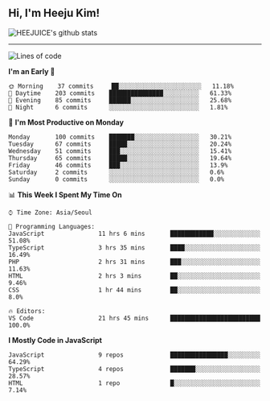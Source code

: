 ## Hi, I'm Heeju Kim!

![HEEJUICE's github stats](https://github-readme-stats.vercel.app/api?username=HEEJUICE&show_icons=true)

---
<!--START_SECTION:waka-->
![Lines of code](https://img.shields.io/badge/From%20Hello%20World%20I%27ve%20Written-20.6%20million%20lines%20of%20code-blue)

**I'm an Early 🐤** 

```text
🌞 Morning    37 commits     ██░░░░░░░░░░░░░░░░░░░░░░░   11.18% 
🌆 Daytime    203 commits    ███████████████░░░░░░░░░░   61.33% 
🌃 Evening    85 commits     ██████░░░░░░░░░░░░░░░░░░░   25.68% 
🌙 Night      6 commits      ░░░░░░░░░░░░░░░░░░░░░░░░░   1.81%

```
📅 **I'm Most Productive on Monday** 

```text
Monday       100 commits    ███████░░░░░░░░░░░░░░░░░░   30.21% 
Tuesday      67 commits     █████░░░░░░░░░░░░░░░░░░░░   20.24% 
Wednesday    51 commits     ███░░░░░░░░░░░░░░░░░░░░░░   15.41% 
Thursday     65 commits     █████░░░░░░░░░░░░░░░░░░░░   19.64% 
Friday       46 commits     ███░░░░░░░░░░░░░░░░░░░░░░   13.9% 
Saturday     2 commits      ░░░░░░░░░░░░░░░░░░░░░░░░░   0.6% 
Sunday       0 commits      ░░░░░░░░░░░░░░░░░░░░░░░░░   0.0%

```


📊 **This Week I Spent My Time On** 

```text
⌚︎ Time Zone: Asia/Seoul

💬 Programming Languages: 
JavaScript               11 hrs 6 mins       ████████████░░░░░░░░░░░░░   51.08% 
TypeScript               3 hrs 35 mins       ████░░░░░░░░░░░░░░░░░░░░░   16.49% 
PHP                      2 hrs 31 mins       ███░░░░░░░░░░░░░░░░░░░░░░   11.63% 
HTML                     2 hrs 3 mins        ██░░░░░░░░░░░░░░░░░░░░░░░   9.46% 
CSS                      1 hr 44 mins        ██░░░░░░░░░░░░░░░░░░░░░░░   8.0%

🔥 Editors: 
VS Code                  21 hrs 45 mins      █████████████████████████   100.0%

```

**I Mostly Code in JavaScript** 

```text
JavaScript               9 repos             ████████████████░░░░░░░░░   64.29% 
TypeScript               4 repos             ███████░░░░░░░░░░░░░░░░░░   28.57% 
HTML                     1 repo              █░░░░░░░░░░░░░░░░░░░░░░░░   7.14%

```



<!--END_SECTION:waka-->
